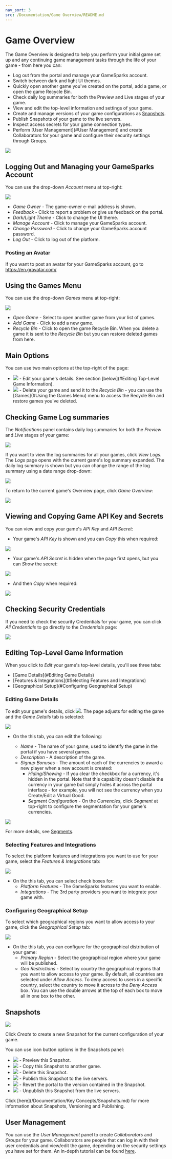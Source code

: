 ```yaml
---
nav_sort: 3
src: /Documentation/Game Overview/README.md
---
```


# Game Overview

The Game Overview is designed to help you perform your initial game set up and any continuing game management tasks through the life of your game - from here you can:

* Log out from the portal and manage your GameSparks account.
* Switch between dark and light UI themes.
* Quickly open another game you've created on the portal, add a game, or open the game Recycle Bin.
* Check daily log summaries for both the Preview and Live stages of your game.
* View and edit the top-level information and settings of your game.
* Create and manage versions of your game configurations as [Snapshots](#Snapshots).
* Publish Snapshots of your game to the live servers.
* Inspect access secrets for your game connection types.
* Perform [User Management](#User Management) and create Collaborators for your game and configure their security settings through Groups.

![](img/GameOverview/7.png)

## Logging Out and Managing your GameSparks Account

You can use the drop-down *Account* menu at top-right:

![](img/GameOverview/17.png)

* *Game Owner* - The game-owner e-mail address is shown.
* *Feedback* - Click to report a problem or give us feedback on the portal.
* *Dark/Light Theme* - Click to change the UI theme.
* *Manage Account* - Click to manage your GameSparks account.
* *Change Password* - Click to change your GameSparks account password.
* *Log Out* - Click to log out of the platform.

### Posting an Avatar

If you want to post an avatar for your GameSparks account, go to https://en.gravatar.com/

## Using the Games Menu

You can use the drop-down *Games* menu at top-right:

![](img/GameOverview/18.png)

* *Open Game* - Select to open another game from your list of games.
* *Add Game* - Click to add a new game.
* *Recycle Bin* - Click to open the game Recycle Bin. When you delete a game it is sent to the *Recycle Bin* but you can restore deleted games from here.

## Main Options

You can use two main options at the top-right of the page:
* ![](img/GameOverview/19.png) - Edit your game's details. See section [below](#Editing Top-Level Game Information).
* ![](img/GameOverview/20.png) - Delete your game and send it to the *Recycle Bin* - you can use the [Games](#Using the Games Menu) menu to access the Recycle Bin and restore games you've deleted.

## Checking Game Log summaries

The *Notifications* panel contains daily log summaries for both the *Preview* and *Live* stages of your game:

![](img/GameOverview/21.png)

If you want to view the log summaries for all your games, click *View Logs*. The *Logs* page opens with the current game's log summary expanded. The daily log summary is shown but you can change the range of the log summary using a date range drop-down:

![](img/GameOverview/23.png)

To return to the current game's Overview page, click *Game Overview*:

![](img/GameOverview/22.png)


## Viewing and Copying Game API Key and Secrets

You can view and copy your game's *API Key* and *API Secret*:
* Your game's *API Key* is shown and you can *Copy* this when required:

![](img/GameOverview/11.png)

* Your game's *API Secret* is hidden when the page first opens, but you can *Show* the secret:

![](img/GameOverview/12.png)

  * And then *Copy* when required:

![](img/GameOverview/13.png)

## Checking Security Credentials

If you need to check the security Credentials for your game, you can click *All Credentials* to go directly to the *Credentials* page:

![](img/GameOverview/14.png)


## Editing Top-Level Game Information

When you click to *Edit* your game's top-level details, you'll see three tabs:
* [Game Details](#Editing Game Details)
* [Features & Integrations](#Selecting Features and Integrations)
* [Geographical Setup](#Configuring Geographical Setup)

### Editing Game Details

To edit your game's details, click ![](img/GameOverview/19.png). The page adjusts for editing the game and the *Game Details* tab is selected:

![](img/GameOverview/8.png)

* On the this tab, you can edit the following:

  * *Name* \- The name of your game, used to identify the game in the portal if you have several games.
  * *Description* \- A description of the game.
  * *Signup Bonuses* \- The amount of each of the currencies to award a new player when a new account is created:
    * *Hiding/Showing* - If you clear the checkbox for a currency, it's hidden in the portal. Note that this capability doesn't disable the currency in your game but simply hides it across the portal interface - for example, you will not see the currency when you Create/Edit a Virtual Good.
    * *Segment Configuration* - On the *Currencies*, click *Segment* at top-right to configure the segmentation for your game's currencies.

![](img/GameOverview/15.png)

For more details, see [Segments](/Documentation/Configurator/Segments.md).

### Selecting Features and Integrations

To select the platform features and integrations you want to use for your game, select the *Features & Integrations* tab:

![](img/GameOverview/9.png)

* On the this tab, you can select check boxes for:
  * *Platform Features* - The GameSparks features you want to enable.
  * *Integrations* - The 3rd party providers you want to integrate your game with.


### Configuring Geographical Setup

To select which geographical regions you want to allow access to your game, click the *Geographical Setup* tab:

![](img/GameOverview/10.png)

* On the this tab, you can configure for the geographical distribution of your game:
  * *Primary Region* - Select the geographical region where your game will be published.
  * *Geo Restrictions* - Select by country the geographical regions that you want to allow access to your game. By default, all countries are selected under *Allow Access*. To deny access to users in a specific country, select the country to move it across to the *Deny Access* box. You can use the double arrows at the top of each box to move all in one box to the other.

## Snapshots

![](img/GameOverview/16.png)

Click *Create* to create a new Snapshot for the current configuration of your game.

You can use icon button options in the Snapshots panel:
  * ![](/img/icons/previewicon.png) - Preview this Snapshot.
  * ![](/img/icons/copyicon.png) - Copy this Snapshot to another game.
  * ![](/img/icons/deleteicon.png) - Delete this Snapshot.
  * ![](/img/icons/publishicon.png) - Publish this Snapshot to the live servers.
  * ![](/img/icons/reverticon.png) - Revert the portal to the version contained in the Snapshot.
  * ![](/img/icons/unpublishicon.png) - Unpublish this Snapshot from the live servers.


Click [here](/Documentation/Key Concepts/Snapshots.md) for more information about Snapshots, Versioning and Publishing.


## User Management

You can use the *User Management* panel to create *Collaborators* and *Groups* for your game. Collaborators are people that can log in with their user credentials and view/edit the game, depending on the security settings you have set for them. An in-depth tutorial can be found [here](/Tutorials/Capabilities/README.md).
